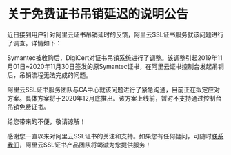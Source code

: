 # 关于免费证书吊销延迟的说明公告

近日接到用户针对阿里云证书吊销延时的反馈，阿里云SSL证书服务就该问题进行了调查。详情如下：

Symantec被收购后，DigiCert对证书吊销系统进行了调整。该调整引起2019年11月01日~2020年11月30日签发的原Symantec证书，在阿里云证书控制台发起吊销后，吊销流程无法完成的问题。

阿里云SSL证书服务团队与CA中心就该问题进行了紧急沟通，目前正在拟定应对方案。具体方案将于2020年12月底推出。该方案上线前，暂时不支持通过控制台吊销免费证书。

给您带来的不便，敬请谅解！

感谢您一直以来对阿里云SSL证书的关注和支持。如果您有任何疑问，可随时[联系我们]()，阿里云SSL证书产品团队将竭诚为您提供服务！


